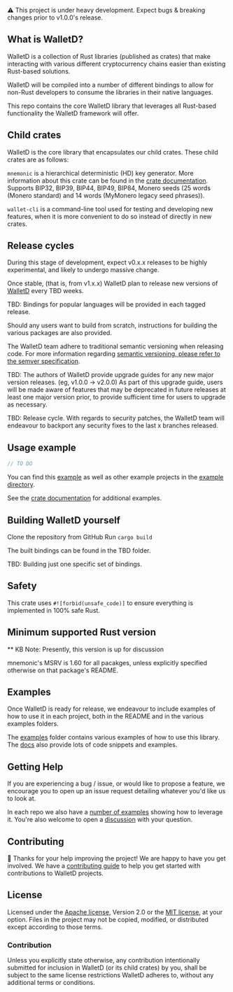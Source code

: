 ⚠️ This project is under heavy development. Expect bugs & breaking changes prior to v1.0.0's release.
## What is WalletD?
WalletD is a collection of Rust libraries (published as crates) that make interacting with various different cryptocurrency chains easier than existing Rust-based solutions.

WalletD will be compiled into a number of different bindings to allow for non-Rust developers to consume the libraries in their native languages.

This repo contains the core WalletD library that leverages all Rust-based functionality the WalletD framework will offer.
## Child crates

WalletD is the core library that encapsulates our child crates. These child crates are as follows:

`mnemonic` is a hierarchical deterministic (HD) key generator. More information about this crate can be found in the [crate documentation][docs]. Supports BIP32, BIP39, BIP44, BIP49, BIP84, Monero seeds (25 words (Monero standard) and 14 words (MyMonero legacy seed phrases)).

`wallet-cli` is a command-line tool used for testing and developing new features, when it is more convenient to do so instead of directly in new crates.

## Release cycles
During this stage of development, expect v0.x.x releases to be highly experimental, and likely to undergo massive change.

Once stable, (that is, from v1.x.x) WalletD plan to release new versions of [WalletD][WalletD-github] every TBD weeks.

TBD: Bindings for popular languages will be provided in each tagged release. 

Should any users want to build from scratch, instructions for building the various packages are also provided.

The WalletD team adhere to traditional semantic versioning when releasing code. For more information regarding [semantic versioning, please refer to the semver specification][semver].

TBD: The authors of WalletD provide upgrade guides for any new major version releases. (eg, v1.0.0 -> v2.0.0) As part of this upgrade guide, users will be made aware of features that may be deprecated in future releases at least one major version prior, to provide sufficient time for users to upgrade as necessary.

TBD: Release cycle. With regards to security patches, the WalletD team will endeavour to backport any security fixes to the last x branches released.
## Usage example

```rust
// TO DO
```

You can find this [example][readme-example] as well as other example projects in the [example directory][examples].

See the [crate documentation][docs] for additional examples.

## Building WalletD yourself

Clone the repository from GitHub
Run `cargo build`

The built bindings can be found in the TBD folder.

TBD: Building just one specific set of bindings.
## Safety

This crate uses `#![forbid(unsafe_code)]` to ensure everything is implemented in
100% safe Rust.

## Minimum supported Rust version

** KB Note: Presently, this version is up for discussion

mnemonic's MSRV is 1.60 for all pacakges, unless explicitly specified otherwise on that package's README. 


## Examples

Once WalletD is ready for release, we endeavour to include examples of how to use it in each project, both in the README and in the various examples folders.

The [examples] folder contains various examples of how to use this library. The
[docs] also provide lots of code snippets and examples.

## Getting Help

If you are experiencing a bug / issue, or would like to propose a feature, we encourage you to open up an issue request detailing whatever you'd like us to look at.

In each repo we also have a [number of examples][examples] showing how to leverage it. You're also welcome to open a [discussion] with your question.

## Contributing

:balloon: Thanks for your help improving the project! We are happy to have you get involved. We have a [contributing guide][contributing] to help you get started with contributions to WalletD projects.

## License

Licensed under the [Apache license][license-apache], Version 2.0
or the [MIT license][license-mit], at your option. Files in the project may not be copied, modified, or distributed except according to those terms.

### Contribution

Unless you explicitly state otherwise, any contribution intentionally submitted
for inclusion in WalletD (or its child crates) by you, shall be subject to the same license restrictions WalletD adheres to, without any
additional terms or conditions.

[readme-example]: https://github.com/WalletD/WalletD/tree/main/examples/readme
[examples]: https://github.com/WalletD/mnemonic/tree/main/examples
[docs]: https://docs.rs/WalletD_mnemonic
[contributing]: https://github.com/WalletD/WalletD/blob/main/CONTRIBUTING.md
[discussion]: https://github.com/WalletD/WalletD/discussions/new?category=q-a
[ecosystem]: https://github.com/WalletD/WalletD/blob/main/ECOSYSTEM.md
[license-mit]: https://github.com/WalletD/WalletD/blob/main/LICENSE-MIT
[license-apache]: https://github.com/WalletD/WalletD/blob/main/LICENSE-APACHE
[WalletD-github]: https://github.com/WalletD/WalletD
[semver]: https://semver.org